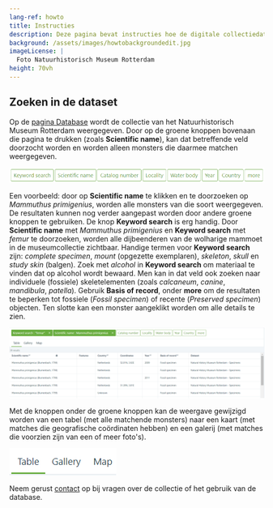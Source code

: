 ```yaml
---
lang-ref: howto
title: Instructies
description: Deze pagina bevat instructies hoe de digitale collectiedatabase van het [Natuurhistorisch Museum Rotterdam](https://www.hetnatuurhistorisch.nl/) doorzocht kan worden.
background: /assets/images/howtobackgroundedit.jpg
imageLicense: |
  Foto Natuurhistorisch Museum Rotterdam
height: 70vh
---
```


## Zoeken in de dataset
Op de [pagina Database](https://hp-nhm-rotterdam.gbif-staging.org/nl/data.html) wordt de collectie van het Natuurhistorisch Museum Rotterdam weergegeven. Door op de groene knoppen bovenaan die pagina te drukken (zoals **Scientific name**), kan dat betreffende veld doorzocht worden en worden alleen monsters die daarmee matchen weergegeven.

<img src="/assets/images/greenboxes3.jpg">

Een voorbeeld: door op **Scientific name** te klikken en te doorzoeken op _Mammuthus primigenius_, worden alle monsters van die soort weergegeven. De resultaten kunnen nog verder aangepast worden door andere groene knoppen te gebruiken. De knop **Keyword search** is erg handig. Door **Scientific name** met _Mammuthus primigenius_ en **Keyword search** met _femur_ te doorzoeken, worden alle dijbeenderen van de wolharige mammoet in de museumcollectie zichtbaar. Handige termen voor **Keyword search** zijn: _complete specimen_, _mount_ (opgezette exemplaren), _skeleton_, _skull_ en _study skin_ (balgen). Zoek met _alcohol_ in **Keyword search** om materiaal te vinden dat op alcohol wordt bewaard. Men kan in dat veld ook zoeken naar individuele (fossiele) skeletelementen (zoals _calcaneum_, _canine_, _mandibula_, _patella_). Gebruik **Basis of record**, onder **more** om de resultaten te beperken tot fossiele (_Fossil specimen_) of recente (_Preserved specimen_) objecten. Ten slotte kan een monster aangeklikt worden om alle details te zien.

<img src="/assets/images/examplequery3.jpg">

Met de knoppen onder de groene knoppen kan de weergave gewijzigd worden van een tabel (met alle matchende monsters) naar een kaart (met matches die geografische coördinaten hebben) en een galerij (met matches die voorzien zijn van een of meer foto's).

<img src="/assets/images/tablemapgallery3.jpg">

Neem gerust [contact](https://www.hetnatuurhistorisch.nl/contact/) op bij vragen over de collectie of het gebruik van de database.
